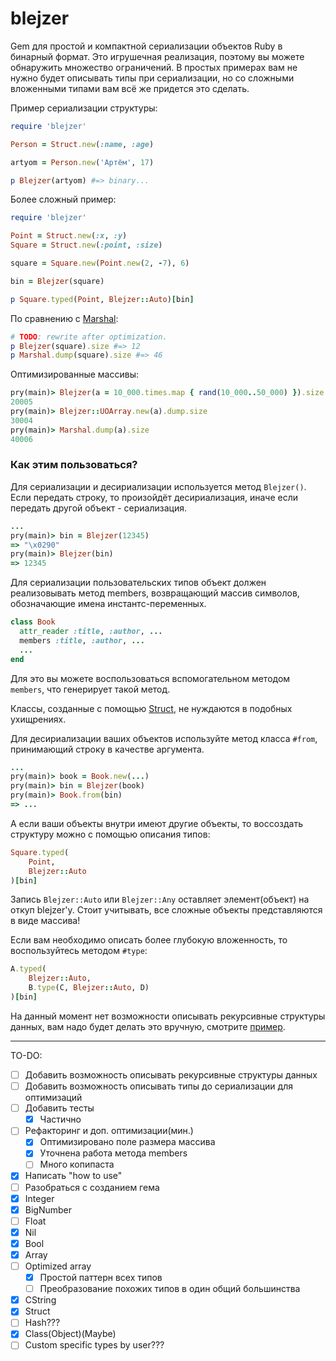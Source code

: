 # blejzer

Gem для простой и компактной сериализации объектов Ruby в бинарный формат. Это игрушечная реализация, поэтому вы можете обнаружить множество ограничений. В простых примерах вам не нужно будет описывать типы при сериализации, но со сложными вложенными типами вам всё же придется это сделать.

Пример сериализации структуры:
```ruby
require 'blejzer'

Person = Struct.new(:name, :age)

artyom = Person.new('Артём', 17)

p Blejzer(artyom) #=> binary...
```

Более сложный пример:
```ruby
require 'blejzer'

Point = Struct.new(:x, :y)
Square = Struct.new(:point, :size)

square = Square.new(Point.new(2, -7), 6)

bin = Blejzer(square)

p Square.typed(Point, Blejzer::Auto)[bin]
```
По сравнению с [Marshal](https://rubyapi.org/3.1/o/marshal):
```ruby
# TODO: rewrite after optimization.
p Blejzer(square).size #=> 12
p Marshal.dump(square).size #=> 46
```
Оптимизированные массивы:
```ruby
pry(main)> Blejzer(a = 10_000.times.map { rand(10_000..50_000) }).size
20005
pry(main)> Blejzer::UOArray.new(a).dump.size
30004
pry(main)> Marshal.dump(a).size
40006
```

###  Как этим пользоваться?

Для сериализации и десириализации используется метод `Blejzer()`.  Если передать строку, то произойдёт десириализация, иначе если передать другой объект - сериализация. 
```ruby
...
pry(main)> bin = Blejzer(12345)
=> "\x0290"
pry(main)> Blejzer(bin)
=> 12345
```
Для сериализации пользовательских типов объект должен реализовывать метод members, возвращающий массив символов, обозначающие имена инстантс-переменных. 
```ruby
class Book
  attr_reader :title, :author, ...
  members :title, :author, ...
  ...
end
```  
Для это вы можете воспользоваться вспомогательном методом `members`, что генерирует такой метод. 

Классы, созданные с помощью [Struct](https://rubyapi.org/3.1/o/struct), не нуждаются в подобных ухищрениях. 

Для десириализации ваших объектов используйте метод класса `#from`, принимающий строку в качестве аргумента.
```ruby
...
pry(main)> book = Book.new(...)
pry(main)> bin = Blejzer(book)
pry(main)> Book.from(bin)
=> ...
```
А если ваши объекты внутри имеют другие объекты, то воссоздать структуру можно с помощью описания типов:
```ruby
Square.typed(
	Point, 
	Blejzer::Auto
)[bin]
```
Запись `Blejzer::Auto` или `Blejzer::Any` оставляет элемент(объект) на откуп blejzer'у. Стоит учитывать, все сложные объекты представляются в виде массива!

Если вам необходимо описать более глубокую вложенность, то воспользуйтесь методом `#type`:
```ruby
A.typed(
	Blejzer::Auto,
	B.type(C, Blejzer::Auto, D)
)[bin]
```
На данный момент нет возможности описывать рекурсивные структуры данных, вам надо будет делать это вручную, смотрите [пример](https://github.com/kxyzd/blejzer/blob/ebc2f192a582d3f310d332b9e23c657d5d7f68c5/spec/struct_spec.rb#L59). 

---

TO-DO:
- [ ] Добавить возможность описывать рекурсивные структуры данных
- [ ]  Добавить возможность описывать типы до сериализации для оптимизаций
- [ ] Добавить тесты
  - [x] Частично
- [ ] Рефакторинг и доп. оптимизации(мин.)
  - [x] Оптимизировано поле размера массива
  - [x] Уточнена работа метода members 
  - [ ] Много копипаста
- [x] Написать "how to use"
- [ ] Разобраться с созданием гема
- [x] Integer
- [x] BigNumber
- [ ] Float
- [x] Nil 
- [x] Bool 
- [x] Array
- [ ] Optimized array
  - [x] Простой паттерн всех типов
  - [ ] Преобразование похожих типов в один общий большинства
- [x] CString
- [x] Struct
- [ ] Hash???
- [x] Class(Object)(Maybe)
- [ ] Custom specific types by user???
